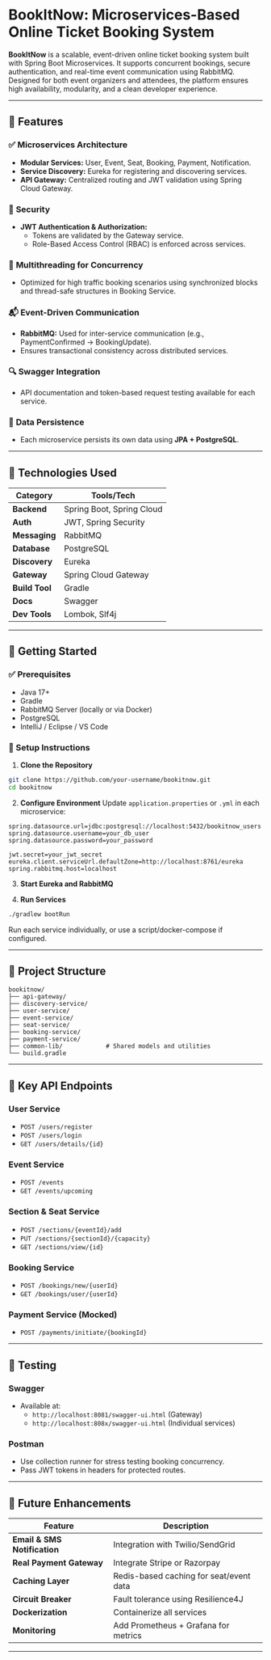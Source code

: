 
# BookItNow: Microservices-Based Online Ticket Booking System

**BookItNow** is a scalable, event-driven online ticket booking system built with Spring Boot Microservices. It supports concurrent bookings, secure authentication, and real-time event communication using RabbitMQ. Designed for both event organizers and attendees, the platform ensures high availability, modularity, and a clean developer experience.

---

## 🔧 Features

### ✅ **Microservices Architecture**
- **Modular Services:** User, Event, Seat, Booking, Payment, Notification.
- **Service Discovery:** Eureka for registering and discovering services.
- **API Gateway:** Centralized routing and JWT validation using Spring Cloud Gateway.

### 🔐 **Security**
- **JWT Authentication & Authorization:** 
  - Tokens are validated by the Gateway service.
  - Role-Based Access Control (RBAC) is enforced across services.

### 🧵 **Multithreading for Concurrency**
- Optimized for high traffic booking scenarios using synchronized blocks and thread-safe structures in Booking Service.

### 📬 **Event-Driven Communication**
- **RabbitMQ:** Used for inter-service communication (e.g., PaymentConfirmed → BookingUpdate).
- Ensures transactional consistency across distributed services.

### 🔍 **Swagger Integration**
- API documentation and token-based request testing available for each service.

### 💾 **Data Persistence**
- Each microservice persists its own data using **JPA + PostgreSQL**.

---

## 🧪 Technologies Used

| Category       | Tools/Tech                        |
|----------------|----------------------------------|
| **Backend**    | Spring Boot, Spring Cloud        |
| **Auth**       | JWT, Spring Security             |
| **Messaging**  | RabbitMQ                         |
| **Database**   | PostgreSQL                       |
| **Discovery**  | Eureka                           |
| **Gateway**    | Spring Cloud Gateway             |
| **Build Tool** | Gradle                           |
| **Docs**       | Swagger                          |
| **Dev Tools**  | Lombok, Slf4j                    |

---

## 🚀 Getting Started

### ✅ Prerequisites
- Java 17+
- Gradle
- RabbitMQ Server (locally or via Docker)
- PostgreSQL
- IntelliJ / Eclipse / VS Code

### 🔧 Setup Instructions

1. **Clone the Repository**
```bash
git clone https://github.com/your-username/bookitnow.git
cd bookitnow
```

2. **Configure Environment**
Update `application.properties` or `.yml` in each microservice:
```properties
spring.datasource.url=jdbc:postgresql://localhost:5432/bookitnow_users
spring.datasource.username=your_db_user
spring.datasource.password=your_password

jwt.secret=your_jwt_secret
eureka.client.serviceUrl.defaultZone=http://localhost:8761/eureka
spring.rabbitmq.host=localhost
```

3. **Start Eureka and RabbitMQ**

4. **Run Services**
```bash
./gradlew bootRun
```
Run each service individually, or use a script/docker-compose if configured.

---

## 📁 Project Structure

```
bookitnow/
├── api-gateway/
├── discovery-service/
├── user-service/
├── event-service/
├── seat-service/
├── booking-service/
├── payment-service/
├── common-lib/            # Shared models and utilities
└── build.gradle
```

---

## 🔄 Key API Endpoints

### User Service
- `POST /users/register`
- `POST /users/login`
- `GET /users/details/{id}`

### Event Service
- `POST /events`
- `GET /events/upcoming`

### Section & Seat Service
- `POST /sections/{eventId}/add`
- `PUT /sections/{sectionId}/{capacity}`
- `GET /sections/view/{id}`

### Booking Service
- `POST /bookings/new/{userId}`
- `GET /bookings/user/{userId}`

### Payment Service (Mocked)
- `POST /payments/initiate/{bookingId}`

---

## 🧪 Testing

### Swagger
- Available at:  
  - `http://localhost:8081/swagger-ui.html` (Gateway)
  - `http://localhost:808x/swagger-ui.html` (Individual services)

### Postman
- Use collection runner for stress testing booking concurrency.
- Pass JWT tokens in headers for protected routes.

---

## 🌟 Future Enhancements

| Feature                  | Description |
|--------------------------|-------------|
| **Email & SMS Notification** | Integration with Twilio/SendGrid |
| **Real Payment Gateway** | Integrate Stripe or Razorpay |
| **Caching Layer**        | Redis-based caching for seat/event data |
| **Circuit Breaker**      | Fault tolerance using Resilience4J |
| **Dockerization**        | Containerize all services |
| **Monitoring**           | Add Prometheus + Grafana for metrics |

---
